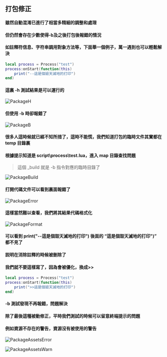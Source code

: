 ## 打包修正

#### 雖然自動混淆已進行了相當多精細的調整和處理

#### 但仍然會存在少數使得-b及之後打包後報錯的情況

#### 如註釋符信息、字符串調用對象方法等，下面舉一個例子，萬一遇到也可以輕鬆解決

```lua
local process = Process("test")
process:onStart(function(this)
    print("--這是個毀天滅地的打印")
end)
```

#### 這裏 -h 測試結果是可以運行的

![PackageH](https://gitlab.com/h-document/lik/-/raw/main/assets/packageH.png)

#### 但使用 -b 時卻報錯了

![PackageB](https://gitlab.com/h-document/lik/-/raw/main/assets/packageB.png)

#### 很多人這時候就已經不知所措了，這時不能慌，我們知道打包的臨時文件其實都在 temp 目錄裏

#### 根據提示知道是 script\process\test.lua，進入 map 目錄查找問題

> 這個 _build 就是 -b 指令對應的臨時目錄了

![PackageBuild](https://gitlab.com/h-document/lik/-/raw/main/assets/packageBuild.png)

#### 打開代碼文件可以看到裏面報錯了

![PackageError](https://gitlab.com/h-document/lik/-/raw/main/assets/packageError.png)

#### 這樣當然難以查看，我們將其結果代碼格式化

![PackageFormat](https://gitlab.com/h-document/lik/-/raw/main/assets/packageFormat.png)

#### 可以看到 print("--這是個毀天滅地的打印") 後面的 “這是個毀天滅地的打印")” 都不見了

#### 説明在消除註釋的時候被刪除了

#### 我們就不要這樣寫了，因為會被優化，換成>>

```lua
local process = Process("test")
process:onStart(function(this)
    print(">>這是個毀天滅地的打印")
end)
```

#### -b 測試發現不再報錯，問題解決

#### 除了最後這種被動修正，平時我們測試的時候可以留意終端提示的問題

#### 例如資源不存在的警告，資源沒有被使用的警告

![PackageAssetsError](https://gitlab.com/h-document/lik/-/raw/main/assets/packageAssetsError.png)

![PackageAssetsWarn](https://gitlab.com/h-document/lik/-/raw/main/assets/packageAssetsWarn.png)
